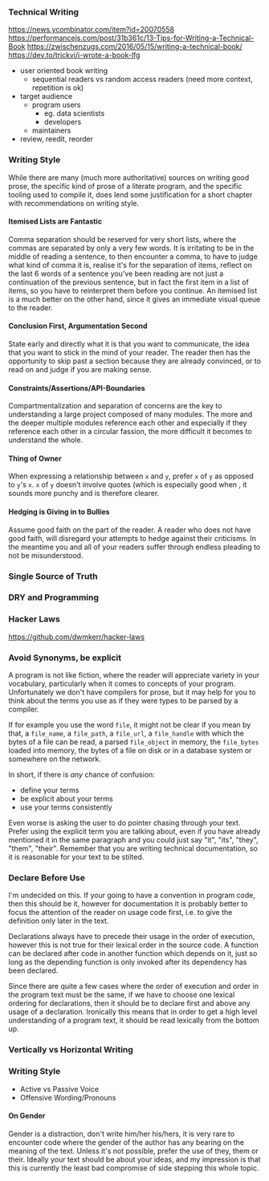 ### Technical Writing

https://news.ycombinator.com/item?id=20070558
https://performancejs.com/post/31b361c/13-Tips-for-Writing-a-Technical-Book
https://zwischenzugs.com/2016/05/15/writing-a-technical-book/
https://dev.to/trickvi/i-wrote-a-book-lfg
 - user oriented book writing
     + sequential readers vs random access readers (need more context, repetition is ok)
 - target audience
     + program users
         * eg. data scientists
         * developers
     + maintainers
 - review, reedit, reorder

### Writing Style

While there are many (much more authoritative) sources on writing good prose, the specific kind of prose of a literate program, and the specific tooling used to compile it, does lend some justification for a short chapter with recommendations on writing style.


#### Itemised Lists are Fantastic

Comma separation should be reserved for very short lists, where
the commas are separated by only a very few words. It is
irritating to be in the middle of reading a sentence, to
then encounter a comma, to have to judge what kind of comma it is,
realise it's for the separation of items, reflect on the last
6 words of a sentence you've been reading are not just a
continuation of the previous sentence, but in fact the first item
in a list of items, so you have to reinterpret them before you
continue. An itemised list is a much better on the other hand,
since it gives an immediate visual queue to the reader.


#### Conclusion First, Argumentation Second

State early and directly what it is that you want to communicate,
the idea that you want to stick in the mind of your reader. The
reader then has the opportunity to skip past a section because
they are already convinced, or to read on and judge if you are
making sense.


#### Constraints/Assertions/API-Boundaries

Compartmentalization and separation of concerns are the key to understanding a large project composed of many modules. The more and the deeper multiple modules reference each other and especially if they reference each other in a circular fassion, the more difficult it becomes to understand the whole.


#### Thing of Owner

When expressing a relationship between `x` and `y`, prefer `x` of
`y` as opposed to `y`'s `x`. `x` of `y` doesn't involve quotes
(which is especially good when , it sounds more punchy and is
therefore clearer.


#### Hedging is Giving in to Bullies

Assume good faith on the part of the reader. A reader who does not have good faith, will disregard your attempts to hedge against their criticisms. In the meantime you and all of your readers suffer through endless pleading to not be misunderstood.


### Single Source of Truth

### DRY and Programming

### Hacker Laws

https://github.com/dwmkerr/hacker-laws

### Avoid Synonyms, be explicit

A program is not like fiction, where the reader will appreciate
variety in your vocabulary, particularly when it comes to
concepts of your program. Unfortunately we don't have compilers
for prose, but it may help for you to think about the terms you
use as if they were types to be parsed by a compiler.

If for example you use the word `file`, it might not be clear if
you mean by that, a `file_name`, a `file_path`, a `file_url`, a
`file_handle` with which the bytes of a file can be read, a
parsed `file_object` in memory, the `file_bytes` loaded into
memory, the bytes of a file on disk or in a database system or
somewhere on the network.

In short, if there is *any* chance of confusion:

 - define your terms
 - be explicit about your terms
 - use your terms consistently


Even worse is asking the user to do pointer chasing through
your text. Prefer using the explicit term you are talking about,
even if you have already mentioned it in the same paragraph and
you could just say "it", "its", "they", "them", "their". Remember
that you are writing technical documentation, so it is reasonable
for your text to be stilted.



### Declare Before Use

I'm undecided on this. If your going to have a convention in
program code, then this should be it, however for documentation
it is probably better to focus the attention of the reader on
usage code first, i.e. to give the definition only later in the
text.

Declarations always have to precede their usage in the order of
execution, however this is not true for their lexical order in
the source code. A function can be declared after code in another
function which depends on it, just so long as the depending
function is only invoked after its dependency has been declared.

Since there are quite a few cases where the order of execution
and order in the program text must be the same, if we have to
choose one lexical ordering for declarations, then it should be
to declare first and above any usage of a declaration. Ironically
this means that in order to get a high level understanding of a
program text, it should be read lexically from the bottom up.


### Vertically vs Horizontal Writing

### Writing Style

 - Active vs Passive Voice
 - Offensive Wording/Pronouns

#### On Gender

Gender is a distraction, don't write him/her his/hers, it is very
rare to encounter code where the gender of the author has any
bearing on the meaning of the text. Unless it's not possible,
prefer the use of they, them or their. Ideally your text should
be about your ideas, and my impression is that this is currently
the least bad compromise of side stepping this whole topic.
